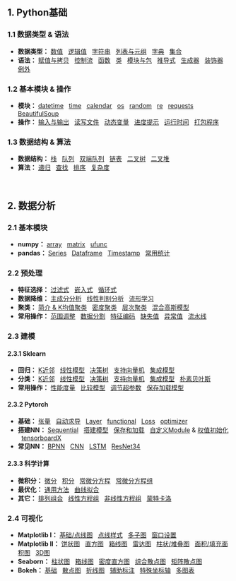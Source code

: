 ## 1. Python基础
### 1.1 数据类型 & 语法
* **数据类型：**
[数值](https://github.com/ZBTGL/summary/blob/master/Python/Basics/obj_%E6%95%B0%E5%80%BC.py)
&nbsp; [逻辑值](https://github.com/ZBTGL/summary/blob/master/Python/Basics/obj_%E9%80%BB%E8%BE%91%E5%80%BC.py)
&nbsp; [字符串](https://github.com/ZBTGL/summary/blob/master/Python/Basics/obj_%E5%AD%97%E7%AC%A6%E4%B8%B2.py) 
&nbsp; [列表与元组](https://github.com/ZBTGL/summary/blob/master/Python/Basics/obj_%E5%88%97%E8%A1%A8%E4%B8%8E%E5%85%83%E7%BB%84.py)
&nbsp; [字典](https://github.com/ZBTGL/summary/blob/master/Python/Basics/obj_%E5%AD%97%E5%85%B8.py)
&nbsp; [集合](https://github.com/ZBTGL/summary/blob/master/Python/Basics/obj_%E9%9B%86%E5%90%88.py)
* **语法：** 
[赋值与拷贝](https://github.com/ZBTGL/summary/blob/master/Python/Basics/syntax_%E8%B5%8B%E5%80%BC%E4%B8%8E%E6%8B%B7%E8%B4%9D.py)
&nbsp; [控制流](https://github.com/ZBTGL/summary/blob/master/Python/Basics/syntax_%E6%8E%A7%E5%88%B6%E6%B5%81.py) 
&nbsp; [函数](https://github.com/ZBTGL/summary/blob/master/Python/Basics/syntax_%E5%87%BD%E6%95%B0.py)
&nbsp; [类](https://github.com/ZBTGL/summary/blob/master/Python/Basics/syntax_%E7%B1%BB.py)
&nbsp; [模块与包](https://github.com/ZBTGL/summary/blob/master/Python/Basics/syntax_%E6%A8%A1%E5%9D%97%E4%B8%8E%E5%8C%85.py)
&nbsp; [推导式](https://github.com/ZBTGL/summary/blob/master/Python/Basics/syntax_%E6%8E%A8%E5%AF%BC%E5%BC%8F.py)
&nbsp; [生成器](https://github.com/ZBTGL/summary/blob/master/Python/Basics/syntax_%E7%94%9F%E6%88%90%E5%99%A8.py)
&nbsp; [装饰器](https://github.com/ZBTGL/summary/blob/master/Python/Basics/syntax_%E8%A3%85%E9%A5%B0%E5%99%A8.py)
&nbsp; [例外](https://github.com/ZBTGL/summary/blob/master/Python/Basics/syntax_%E4%BE%8B%E5%A4%96.py)

### 1.2 基本模块 & 操作
* **模块：**
[datetime](https://github.com/ZBTGL/summary/blob/master/Python/Basics/module_datetime.py)
&nbsp; [time](https://github.com/ZBTGL/summary/blob/master/Python/Basics/module_time.py)
&nbsp; [calendar](https://github.com/ZBTGL/summary/blob/master/Python/Basics/module_calendar.py)
&nbsp; [os](https://github.com/ZBTGL/summary/blob/master/Python/Basics/module_os.py)
&nbsp; [random](https://github.com/ZBTGL/summary/blob/master/Python/Basics/module_random.py)
&nbsp; [re](https://github.com/ZBTGL/summary/blob/master/Python/Basics/module_re.py)
&nbsp; [requests](https://github.com/ZBTGL/summary/blob/master/Python/Basics/module_requests.py)
&nbsp; [BeautifulSoup](https://github.com/ZBTGL/summary/blob/master/Python/Basics/module_BeautifulSoup.py)
* **操作：**
[输入与输出](https://github.com/ZBTGL/summary/blob/master/Python/Basics/op_%E8%BE%93%E5%85%A5%E4%B8%8E%E8%BE%93%E5%87%BA.py)
&nbsp; [读写文件](https://github.com/ZBTGL/summary/blob/master/Python/Basics/op_%E8%AF%BB%E5%86%99%E6%96%87%E4%BB%B6.py)
&nbsp; [动态变量](https://github.com/ZBTGL/summary/blob/master/Python/Basics/op_%E5%8A%A8%E6%80%81%E5%8F%98%E9%87%8F.py)
&nbsp; [进度提示](https://github.com/ZBTGL/summary/blob/master/Python/Basics/op_%E8%BF%9B%E5%BA%A6%E6%8F%90%E7%A4%BA.py)
&nbsp; [运行时间](https://github.com/ZBTGL/summary/blob/master/Python/Basics/op_%E8%BF%90%E8%A1%8C%E6%97%B6%E9%97%B4.py)
&nbsp; [打包程序](https://github.com/ZBTGL/summary/blob/master/Python/Basics/op_%E6%89%93%E5%8C%85%E7%A8%8B%E5%BA%8F.txt)

### 1.3 数据结构 & 算法
* **数据结构：**
[栈](https://github.com/ZBTGL/summary/blob/master/Python/Basics/DS_linear_%E6%A0%88.py)
&nbsp; [队列](https://github.com/ZBTGL/summary/blob/master/Python/Basics/DS_linear_%E9%98%9F%E5%88%97.py)
&nbsp; [双端队列](https://github.com/ZBTGL/summary/blob/master/Python/Basics/DS_linear_%E5%8F%8C%E7%AB%AF%E9%98%9F%E5%88%97.py)
&nbsp; [链表](https://github.com/ZBTGL/summary/blob/master/Python/Basics/DS_linear_%E9%93%BE%E8%A1%A8.py)
&nbsp; [二叉树](https://github.com/ZBTGL/summary/blob/master/Python/Basics/DS_tree_%E4%BA%8C%E5%8F%89%E6%A0%91.py)
&nbsp; [二叉堆](https://github.com/ZBTGL/summary/blob/master/Python/Basics/DS_tree_%E4%BA%8C%E5%8F%89%E5%A0%86.py)
* **算法：**
[递归](https://github.com/ZBTGL/summary/blob/master/Python/Basics/algr_%E9%80%92%E5%BD%92.py)
&nbsp; [查找](https://github.com/ZBTGL/summary/blob/master/Python/Basics/algr_%E6%9F%A5%E6%89%BE.py)
&nbsp; [排序](https://github.com/ZBTGL/summary/blob/master/Python/Basics/algr_%E6%8E%92%E5%BA%8F.py)
&nbsp; [复杂度](https://github.com/ZBTGL/summary/blob/master/Python/Basics/algr_%E5%A4%8D%E6%9D%82%E5%BA%A6.py)
<br/>


## 2. 数据分析
### 2.1 基本模块
* **numpy：**
[array](https://github.com/ZBTGL/summary/blob/master/Python/DA%26Vis/np_array.py)
&nbsp; [matrix](https://github.com/ZBTGL/summary/blob/master/Python/DA%26Vis/np_matrix.py)
&nbsp; [ufunc](https://github.com/ZBTGL/summary/blob/master/Python/DA%26Vis/np_ufunc.py)
* **pandas：**
[Series](https://github.com/ZBTGL/summary/blob/master/Python/DA%26Vis/pd_series.py)
&nbsp; [Dataframe](https://github.com/ZBTGL/summary/blob/master/Python/DA%26Vis/pd_dataframe.py)
&nbsp; [Timestamp](https://github.com/ZBTGL/summary/blob/master/Python/DA%26Vis/pd_timestamp.py)
&nbsp; [常用统计](https://github.com/ZBTGL/summary/blob/master/Python/DA%26Vis/pd_%E7%BB%9F%E8%AE%A1.py)

### 2.2 预处理
* **特征选择：** 
[过滤式](https://github.com/ZBTGL/summary/blob/master/Python/DA%26Vis/pre_select_filter.py)
&nbsp; [嵌入式](https://github.com/ZBTGL/summary/blob/master/Python/DA%26Vis/pre_select_model.py)
&nbsp; [循环式](https://github.com/ZBTGL/summary/blob/master/Python/DA%26Vis/pre_select_recur.py)
* **数据降维：** 
[主成分分析](https://github.com/ZBTGL/summary/blob/master/Python/DA%26Vis/pre_decomp_PCA.py)
&nbsp; [线性判别分析](https://github.com/ZBTGL/summary/blob/master/Python/DA%26Vis/pre_decomp_LDA.py)
&nbsp; [流形学习](https://github.com/ZBTGL/summary/blob/master/Python/DA%26Vis/pre_decomp_manifold.py)
* **聚类：**
[简介 & K均值聚类](https://github.com/ZBTGL/summary/blob/master/Python/DA%26Vis/pre_clst_intro_kmeans.py)
&nbsp; [密度聚类](https://github.com/ZBTGL/summary/blob/master/Python/DA%26Vis/pre_clst_DBSCAN.py)
&nbsp; [层次聚类](https://github.com/ZBTGL/summary/blob/master/Python/DA%26Vis/pre_clst_agglo.py)
&nbsp; [混合高斯模型](https://github.com/ZBTGL/summary/blob/master/Python/DA%26Vis/pre_clst_mix_gauss.py)
* **常用操作：**
[范围调整](https://github.com/ZBTGL/summary/blob/master/Python/DA%26Vis/pre_rescale.py)
&nbsp; [数据分割](https://github.com/ZBTGL/summary/blob/master/Python/DA%26Vis/pre_split.py)
&nbsp; [特征编码](https://github.com/ZBTGL/summary/blob/master/Python/DA%26Vis/pre_FeatureCoding.py)
&nbsp; [缺失值](https://github.com/ZBTGL/summary/blob/master/Python/DA%26Vis/pre_nan.py)
&nbsp; [异常值](https://github.com/ZBTGL/summary/blob/master/Python/DA%26Vis/pre_abnorm.py)
&nbsp; [流水线](https://github.com/ZBTGL/summary/blob/master/Python/DA%26Vis/pre_pipeline.py)

### 2.3 建模
#### 2.3.1 Sklearn
* **回归：**
[K近邻](https://github.com/ZBTGL/summary/blob/master/Python/Models/Sklearn/regr_KNN.py)
&nbsp; [线性模型](https://github.com/ZBTGL/summary/blob/master/Python/Models/Sklearn/regr_linear.py)
&nbsp; [决策树](https://github.com/ZBTGL/summary/blob/master/Python/Models/Sklearn/regr_DT.py) 
&nbsp; [支持向量机](https://github.com/ZBTGL/summary/blob/master/Python/Models/Sklearn/regr_SVM.py)
&nbsp; [集成模型](https://github.com/ZBTGL/summary/blob/master/Python/Models/Sklearn/regr_ensemble.py)
* **分类：**
[K近邻](https://github.com/ZBTGL/summary/blob/master/Python/Models/Sklearn/clf_KNN.py)
&nbsp; [线性模型](https://github.com/ZBTGL/summary/blob/master/Python/Models/Sklearn/clf_linear.py)
&nbsp; [决策树](https://github.com/ZBTGL/summary/blob/master/Python/Models/Sklearn/clf_DT.py)
&nbsp; [支持向量机](https://github.com/ZBTGL/summary/blob/master/Python/Models/Sklearn/clf_SVM.py)
&nbsp; [集成模型](https://github.com/ZBTGL/summary/blob/master/Python/Models/Sklearn/clf_ensemble.py)
&nbsp; [朴素贝叶斯](https://github.com/ZBTGL/summary/blob/master/Python/Models/Sklearn/clf_NB.py)
* **常用操作：**
[性能度量](https://github.com/ZBTGL/summary/blob/master/Python/Models/Sklearn/op_metrics.py)
&nbsp; [比较模型](https://github.com/ZBTGL/summary/blob/master/Python/Models/Sklearn/op_CompareModel.py)
&nbsp; [调节超参数](https://github.com/ZBTGL/summary/blob/master/Python/Models/Sklearn/op_TuneHyperparam.py)
&nbsp; [保存加载模型](https://github.com/ZBTGL/summary/blob/master/Python/Models/Sklearn/op_SaveLoad.py)

#### 2.3.2 Pytorch
* **基础：**
[张量](https://github.com/ZBTGL/summary/blob/master/Python/Models/Pytorch/basic_tensor.py)
&nbsp; [自动求导](https://github.com/ZBTGL/summary/blob/master/Python/Models/Pytorch/basic_autograd.py)
&nbsp; [Layer](https://github.com/ZBTGL/summary/blob/master/Python/Models/Pytorch/basic_layer.py)
&nbsp; [functional]() 
&nbsp; [Loss]()
&nbsp; [optimizer]() 
* **搭建NN：**
[Sequential](https://github.com/ZBTGL/summary/blob/master/Python/Models/Pytorch/%E5%AE%B9%E5%99%A8Sequential.py)
&nbsp; [搭建模型](https://github.com/ZBTGL/summary/blob/master/Python/Models/Pytorch/op_%E6%90%AD%E5%BB%BA%E6%A8%A1%E5%9E%8B.py)
&nbsp; [保存和加载](https://github.com/ZBTGL/summary/blob/master/Python/Models/Pytorch/op_%E4%BF%9D%E5%AD%98%E4%B8%8E%E5%8A%A0%E8%BD%BD%E6%A8%A1%E5%9E%8B.py)
&nbsp; [自定义Module](https://github.com/ZBTGL/summary/blob/master/Python/Models/Pytorch/op_%E8%87%AA%E5%AE%9A%E4%B9%89Module.py)
& [权值初始化](https://github.com/ZBTGL/summary/blob/master/Python/Models/Pytorch/op_%E6%9D%83%E5%80%BC%E5%88%9D%E5%A7%8B%E5%8C%96.py)
&nbsp; [tensorboardX](https://github.com/ZBTGL/summary/blob/master/Python/Models/Pytorch/op_tensorboardX.py)
* **常见NN：**
[BPNN](https://github.com/ZBTGL/summary/blob/master/Python/Models/Pytorch/model_BPNN.py)
&nbsp; [CNN](https://github.com/ZBTGL/summary/blob/master/Python/Models/Pytorch/model_CNN.py)
&nbsp; [LSTM](https://github.com/ZBTGL/summary/blob/master/Python/Models/Pytorch/model_LSTM.py)
&nbsp; [ResNet34](https://github.com/ZBTGL/summary/blob/master/Python/Models/Pytorch/model_ResNet34.py)

#### 2.3.3 科学计算
* **微积分：**
[微分](https://github.com/ZBTGL/summary/blob/master/Python/Models/Math/Differential.py)
&nbsp; [积分](https://github.com/ZBTGL/summary/blob/master/Python/Models/Math/Integration.py)
&nbsp; [常微分方程](https://github.com/ZBTGL/summary/blob/master/Python/Models/Math/ODE.py)
&nbsp; [常微分方程组](https://github.com/ZBTGL/summary/blob/master/Python/Models/Math/ODEs.py)
* **最优化：**
[通用方法](https://github.com/ZBTGL/summary/blob/master/Python/Models/Math/Optimization.py)
&nbsp; [曲线拟合](https://github.com/ZBTGL/summary/blob/master/Python/Models/Math/Curve_fitting.py)
* **其它：**
[排列组合](https://github.com/ZBTGL/summary/blob/master/Python/Models/Math/Combination.py)
&nbsp; [线性方程组](https://github.com/ZBTGL/summary/blob/master/Python/Models/Math/Linear_Eqs.py)
&nbsp; [非线性方程组](https://github.com/ZBTGL/summary/blob/master/Python/Models/Math/Nonlinear_Eqs.py)
&nbsp; [蒙特卡洛](https://github.com/ZBTGL/summary/blob/master/Python/Models/Math/Monte_Carlo.py)

### 2.4 可视化
* **Matplotlib I：** 
[基础/点线图](https://github.com/ZBTGL/summary/blob/master/Python/DA%26Vis/mpl_%E5%9F%BA%E7%A1%80%E5%8F%8A%E7%82%B9%E7%BA%BF%E5%9B%BE.py)
&nbsp; [点线样式](https://github.com/ZBTGL/summary/blob/master/Python/DA%26Vis/mpl_%E7%82%B9%E7%BA%BF%E6%A0%B7%E5%BC%8F.py)
&nbsp; [多子图](https://github.com/ZBTGL/summary/blob/master/Python/DA%26Vis/mpl_%E5%A4%9A%E5%AD%90%E5%9B%BE.py)
&nbsp; [窗口设置](https://github.com/ZBTGL/summary/blob/master/Python/DA%26Vis/mpl_%E7%AA%97%E5%8F%A3%E8%AE%BE%E7%BD%AE.py)
* **Matplotlib II：** 
[饼状图](https://github.com/ZBTGL/summary/blob/master/Python/DA%26Vis/mpl_%E9%A5%BC%E7%8A%B6%E5%9B%BE.py)
&nbsp; [直方图](https://github.com/ZBTGL/summary/blob/master/Python/DA%26Vis/mpl_%E7%9B%B4%E6%96%B9%E5%9B%BE.py)
&nbsp; [箱线图](https://github.com/ZBTGL/summary/blob/master/Python/DA%26Vis/mpl_%E7%AE%B1%E7%BA%BF%E5%9B%BE.py)
&nbsp; [雷达图](https://github.com/ZBTGL/summary/blob/master/Python/DA%26Vis/mpl_%E9%9B%B7%E8%BE%BE%E5%9B%BE.py)
&nbsp; [柱状/堆叠图](https://github.com/ZBTGL/summary/blob/master/Python/DA%26Vis/mpl_%E6%9F%B1%E7%8A%B6%E5%9B%BE%E5%92%8C%E5%A0%86%E5%8F%A0%E5%9B%BE.py)
&nbsp; [面积/填充面积图](https://github.com/ZBTGL/summary/blob/master/Python/DA%26Vis/mpl_(%E5%A1%AB%E5%85%85)%E9%9D%A2%E7%A7%AF%E5%9B%BE.py)
&nbsp; [3D图](https://github.com/ZBTGL/summary/blob/master/Python/DA%26Vis/mpl_3D%E5%9B%BE.py)
* **Seaborn：** 
[柱状图](https://github.com/ZBTGL/summary/blob/master/Python/DA%26Vis/sns_%E6%9F%B1%E7%8A%B6%E5%9B%BE.py)
&nbsp; [箱线图](https://github.com/ZBTGL/summary/blob/master/Python/DA%26Vis/sns_%E7%AE%B1%E7%BA%BF%E5%9B%BE.py)
&nbsp; [密度直方图](https://github.com/ZBTGL/summary/blob/master/Python/DA%26Vis/sns_%E5%AF%86%E5%BA%A6%E7%9B%B4%E6%96%B9%E5%9B%BE.py)
&nbsp; [综合散点图](https://github.com/ZBTGL/summary/blob/master/Python/DA%26Vis/sns_%E7%BB%BC%E5%90%88%E6%95%A3%E7%82%B9%E5%9B%BE.py)
&nbsp; [矩阵散点图](https://github.com/ZBTGL/summary/blob/master/Python/DA%26Vis/sns_%E7%9F%A9%E9%98%B5%E6%95%A3%E7%82%B9%E5%9B%BE.py)
* **Bokeh：**
[基础](https://github.com/ZBTGL/summary/blob/master/Python/DA%26Vis/bokeh_%E5%9F%BA%E7%A1%80.py)
&nbsp; [散点图](https://github.com/ZBTGL/summary/blob/master/Python/DA%26Vis/bokeh_%E6%95%A3%E7%82%B9%E5%9B%BE.py)
&nbsp; [折线图](https://github.com/ZBTGL/summary/blob/master/Python/DA%26Vis/bokeh_%E6%8A%98%E7%BA%BF%E5%9B%BE.py)
&nbsp; [辅助标注](https://github.com/ZBTGL/summary/blob/master/Python/DA%26Vis/bokeh_%E8%BE%85%E5%8A%A9%E6%A0%87%E6%B3%A8.py)
&nbsp; [特殊坐标轴](https://github.com/ZBTGL/summary/blob/master/Python/DA%26Vis/bokeh_%E7%89%B9%E6%AE%8A%E5%9D%90%E6%A0%87%E8%BD%B4.py)
&nbsp; [多图表](https://github.com/ZBTGL/summary/blob/master/Python/DA%26Vis/bokeh_%E5%A4%9A%E5%9B%BE%E8%A1%A8.py)
